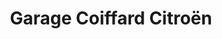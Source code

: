 ---
title: "Garage Coiffard Citroën"
url: /bellengreville/garage-coiffard-citroen/
shop: Autowerkstatt
---